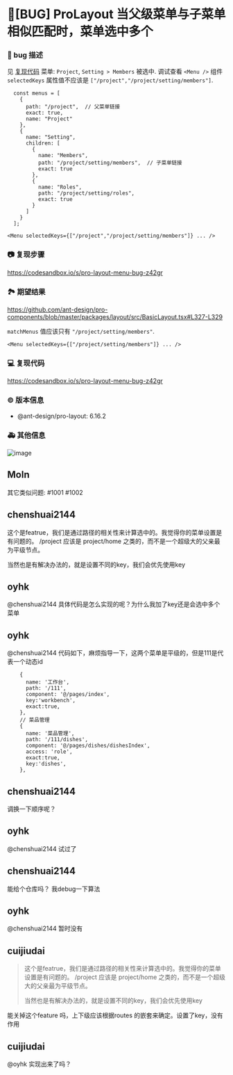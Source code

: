# 🐛[BUG] ProLayout 当父级菜单与子菜单相似匹配时，菜单选中多个

### 🐛 bug 描述

见 [复现代码](https://codesandbox.io/s/pro-layout-menu-bug-z42gr) 菜单: `Project`, `Setting > Members` 被选中.
调试查看 `<Menu />` 组件 `selectedKeys` 属性值不应该是 `["/project","/project/setting/members"]`.

```
  const menus = [
    {
      path: "/project",  // 父菜单链接
      exact: true,
      name: "Project"
    },
    {
      name: "Setting",
      children: [
        {
          name: "Members",
          path: "/project/setting/members",  // 子菜单链接
          exact: true
        },
        {
          name: "Roles",
          path: "/project/setting/roles",
          exact: true
        }
      ]
    }
  ];
```

```
<Menu selectedKeys={["/project","/project/setting/members"]} ... />
```

### 📷 复现步骤

https://codesandbox.io/s/pro-layout-menu-bug-z42gr

### 🏞 期望结果

https://github.com/ant-design/pro-components/blob/master/packages/layout/src/BasicLayout.tsx#L327-L329

`matchMenus` 值应该只有 `"/project/setting/members"`.

```
<Menu selectedKeys={["/project/setting/members"]} ... />
```

### 💻 复现代码

https://codesandbox.io/s/pro-layout-menu-bug-z42gr

### © 版本信息

- @ant-design/pro-layout: 6.16.2

### 🚑 其他信息

![image](https://user-images.githubusercontent.com/2050694/114900690-b49cb400-9e46-11eb-92eb-c5b40862281e.png)

## Moln

其它类似问题: #1001 #1002

## chenshuai2144

这个是featrue，我们是通过路径的相关性来计算选中的。我觉得你的菜单设置是有问题的。
/project 应该是 project/home 之类的，而不是一个超级大的父亲最为平级节点。

当然也是有解决办法的，就是设置不同的key，我们会优先使用key

## oyhk

@chenshuai2144 具体代码是怎么实现的呢？为什么我加了key还是会选中多个菜单

## oyhk

@chenshuai2144 代码如下，麻烦指导一下，这两个菜单是平级的，但是111是代表一个动态id

```
    {
      name: '工作台',
      path: '/111',
      component: '@/pages/index',
      key:'workbench',
      exact:true,
    },
    // 菜品管理
    {
      name: '菜品管理',
      path: '/111/dishes',
      component: '@/pages/dishes/dishesIndex',
      access: 'role',
      exact:true,
      key:'dishes',
    },
```

## chenshuai2144

调换一下顺序呢？

## oyhk

@chenshuai2144 试过了

## chenshuai2144

能给个仓库吗？ 我debug一下算法

## oyhk

@chenshuai2144 暂时没有

## cuijiudai

> 这个是featrue，我们是通过路径的相关性来计算选中的。我觉得你的菜单设置是有问题的。 /project 应该是 project/home 之类的，而不是一个超级大的父亲最为平级节点。
>
> 当然也是有解决办法的，就是设置不同的key，我们会优先使用key

能关掉这个feature 吗，上下级应该根据routes 的嵌套来确定。设置了key，没有作用

## cuijiudai

@oyhk 实现出来了吗？
